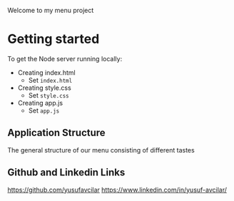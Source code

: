Welcome to my menu project

# Getting started

To get the Node server running locally:

- Creating index.html
  * Set `index.html`
- Creating style.css
  * Set `style.css`
- Creating app.js
  * Set `app.js`
 

## Application Structure

The general structure of our menu consisting of different tastes


## Github and Linkedin Links

https://github.com/yusufavcilar
https://www.linkedin.com/in/yusuf-avcilar/


